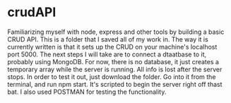# crudAPI
Familiarizing myself with node, express and other tools by building a basic CRUD API.
This is a folder that I saved all of my work in. The way it is currently written is that it sets up the CRUD on your machine's localhost port 5000.
The next steps I will take are to connect a dtaatbase to it, probably using MongoDB.
For now, there is no database, it just creates a temporary array while the server is running. All info is lost after the server stops.
In order to test it out, just download the folder. Go into it from the terminal, and run npm start. It's scripted to begin the server right off thast bat.
I also used POSTMAN for testing the functionality.
